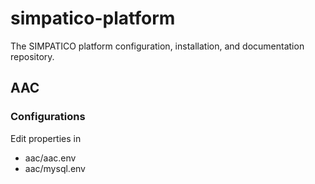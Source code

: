 # simpatico-platform
The SIMPATICO platform configuration, installation, and documentation repository.


## AAC

### Configurations

Edit properties in 
* aac/aac.env
* aac/mysql.env
